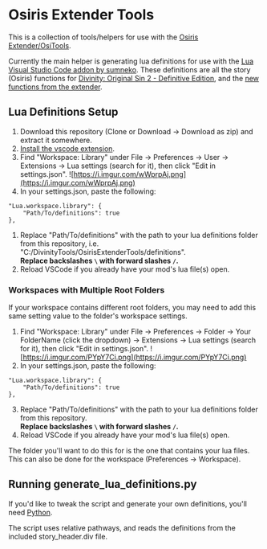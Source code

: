 # Osiris Extender Tools

This is a collection of tools/helpers for use with the [Osiris Extender/OsiTools](https://github.com/Norbyte/ositools).

Currently the main helper is generating lua definitions for use with the [Lua Visual Studio Code addon by sumneko](https://marketplace.visualstudio.com/items?itemName=sumneko.lua).
These definitions are all the story (Osiris) functions for [Divinity: Original Sin 2 - Definitive Edition](https://docs.larian.game/Category:Osiris_APIs), and the [new functions from the extender](https://github.com/Norbyte/ositools/blob/master/APIDocs.md).

## Lua Definitions Setup

1. Download this repository (Clone or Download -> Download as zip) and extract it somewhere.
2. [Install the vscode extension](https://marketplace.visualstudio.com/items?itemName=sumneko.lua).
3. Find "Workspace: Library" under File -> Preferences -> User -> Extensions -> Lua settings (search for it), then click "Edit in settings.json".
![https://i.imgur.com/wWprpAj.png](https://i.imgur.com/wWprpAj.png)
4. In your settings.json, paste the following:
```
"Lua.workspace.library": {
	"Path/To/definitions": true
},
```
1. Replace "Path/To/definitions" with the path to your lua definitions folder from this repository, i.e. "C:/DivinityTools/OsirisExtenderTools/definitions".  
**Replace backslashes `\` with forward slashes `/`.**
6. Reload VSCode if you already have your mod's lua file(s) open.

### Workspaces with Multiple Root Folders

If your workspace contains different root folders, you may need to add this same setting value to the folder's workspace settings.

1. Find "Workspace: Library" under File -> Preferences -> Folder -> Your FolderName (click the dropdown) -> Extensions -> Lua settings (search for it), then click "Edit in settings.json".
![https://i.imgur.com/PYpY7Ci.png](https://i.imgur.com/PYpY7Ci.png)
2. In your settings.json, paste the following:
```
"Lua.workspace.library": {
	"Path/To/definitions": true
},
```
3. Replace "Path/To/definitions" with the path to your lua definitions folder from this repository.  
**Replace backslashes `\` with forward slashes `/`.**
4. Reload VSCode if you already have your mod's lua file(s) open.

The folder you'll want to do this for is the one that contains your lua files. This can also be done for the workspace (Preferences -> Workspace).

## Running generate_lua_definitions.py

If you'd like to tweak the script and generate your own definitions, you'll need [Python](https://www.python.org/downloads/).

The script uses relative pathways, and reads the definitions from the included story_header.div file.